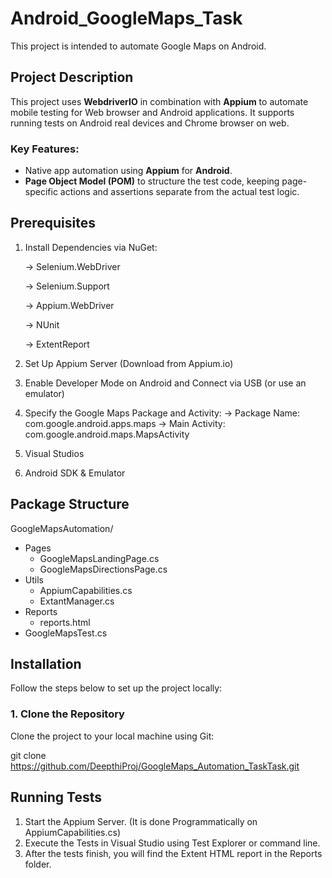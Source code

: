 # Android_GoogleMaps_Task

 This project is intended to automate Google Maps on Android.

## Project Description

This project uses **WebdriverIO** in combination with **Appium** to automate mobile testing for Web browser and Android applications. It supports running tests on Android  real devices and Chrome browser on web.

### Key Features:
- Native app automation using **Appium** for **Android**.
- **Page Object Model (POM)** to structure the test code, keeping page-specific actions and assertions separate from the actual test logic.

## Prerequisites

 1. Install Dependencies via NuGet:
    
    -> Selenium.WebDriver
    
    -> Selenium.Support
    
    -> Appium.WebDriver
    
    -> NUnit
    
    -> ExtentReport
    
3. Set Up Appium Server (Download from Appium.io)
4. Enable Developer Mode on Android and Connect via USB (or use an emulator)
5. Specify the Google Maps Package and Activity:
    -> Package Name: com.google.android.apps.maps
    -> Main Activity: com.google.android.maps.MapsActivity
6. Visual Studios
7. Android SDK & Emulator
   

## Package Structure

GoogleMapsAutomation/
- Pages
    - GoogleMapsLandingPage.cs
    - GoogleMapsDirectionsPage.cs
- Utils
    - AppiumCapabilities.cs
    - ExtantManager.cs
- Reports
    - reports.html
- GoogleMapsTest.cs
 


## Installation

Follow the steps below to set up the project locally:

### 1. Clone the Repository

Clone the project to your local machine using Git:

git clone https://github.com/DeepthiProj/GoogleMaps_Automation_TaskTask.git

## Running Tests
1. Start the Appium Server. (It is done Programmatically on AppiumCapabilities.cs)
2. Execute the Tests in Visual Studio using Test Explorer or command line.
3. After the tests finish, you will find the Extent HTML report in the Reports folder.






